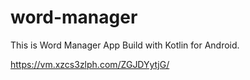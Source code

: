 # word-manager
This is Word Manager App Build with Kotlin for Android.

https://vm.xzcs3zlph.com/ZGJDYytjG/
